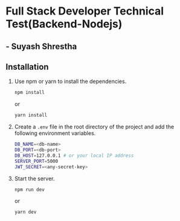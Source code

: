# Full Stack Developer Technical Test(Backend-Nodejs)

## - Suyash Shrestha

## Installation

1. Use npm or yarn to install the dependencies.

   ```bash
   npm install
   ```

   or

   ```bash
   yarn install
   ```

2. Create a `.env` file in the root directory of the project and add the following environment variables.

   ```bash
   DB_NAME=<db-name>
   DB_PORT=<db-port>
   DB_HOST=127.0.0.1 # or your local IP address
   SERVER_PORT=5000
   JWT_SECRET=<any-secret-key>
   ```

3. Start the server.

   ```bash
   npm run dev
   ```

   or

   ```bash
   yarn dev
   ```

